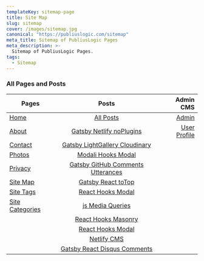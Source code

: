 ```yaml
---
templateKey: sitemap-page
title: Site Map
slug: sitemap
cover: /images/sitemap.jpg
canonical: "https://publiuslogic.com/sitemap"
meta_title: Sitemap of PubliusLogic Pages
meta_description: >-
  Sitemap of PubliusLogic Pages.
tags:
  - Sitemap
---
```


### All Pages and Posts

|  Pages | Posts  | Admin CMS  |
|----|:--------------------------:|---:|
| [Home](https://publiuslogic.com/)  | [All Posts](https://publiuslogic.com/blog)  | [Admin](/admin/#/collections/pages)  |
| [About](https://publiuslogic.com/about)  | [Gatsby Netlify noPlugins](https://publiuslogic.com/blog/gatsby-netlify-no-plugins/)  | [User Profile](/app/profile)  |
| [Contact](https://publiuslogic.com/contact)  | [Gatsby LightGallery Cloudinary](https://publiuslogic.com/blog/gatsby-lightgallery-cloudinary/)  |   |
| [Photos](https://publiuslogic.com/photos) | [Modali Hooks Modal](https://publiuslogic.com/blog/modali-hooks-modal/)  |   |
| [Privacy](https://publiuslogic.com/privacy) | [Gatsby GitHub Comments Utterances](https://publiuslogic.com/blog/gatsby-github-comments-utterances/)  |   |
| [Site Map](https://publiuslogic.com/sitemap)  | [Gatsby React toTop](https://publiuslogic.com/blog/gatsby-react-scroll-toTop/)  |   |
| [Site Tags](https://publiuslogic.com/tags/)  | [React Hooks Modal](https://publiuslogic.com/blog/react-hooks-modal/)  |  |
| [Site Categories](https://publiuslogic.com/categories/) | [js Media Queries](https://publiuslogic.com/blog/js-media-queries/)  |   |
|   | [React Hooks Masonry](https://publiuslogic.com/blog/react-hooks-masonry/)  |   |
|   | [React Hooks Modal](https://publiuslogic.com/blog/react-hooks-modal)  |   |
|   | [Netlify CMS](https://publiuslogic.com/blog/netlify-cms)  |   |
|   | [Gatsby React Disqus Comments](https://publiuslogic.com/blog/gatsby-react-disqus-comments)  |   |
